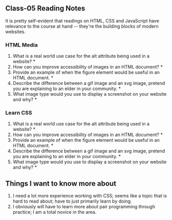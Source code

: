 ## Class-05 Reading Notes  
<p>It is pretty self-evident that readings on HTML, CSS and JavaScript have relevance to the course at hand -- they're the building blocks of modern websites.</p>

### HTML Media 

1. What is a real world use case for the alt attribute being used in a website?
    * 
2. How can you improve accessibility of images in an HTML document?
    * 
3. Provide an example of when the figure element would be useful in an HTML document.
    * 
4. Describe the difference between a gif image and an svg image, pretend you are explaining to an elder in your community.
    * 
5. What image type would you use to display a screenshot on your website and why?
    * 



### Learn CSS

1. What is a real world use case for the alt attribute being used in a website?
    * 
2. How can you improve accessibility of images in an HTML document?
    * 
3. Provide an example of when the figure element would be useful in an HTML document.
    * 
4. Describe the difference between a gif image and an svg image, pretend you are explaining to an elder in your community.
    * 
5. What image type would you use to display a screenshot on your website and why?
    * 


## Things I want to know more about

1. I need a lot more experience working with CSS; seems like a topic that is hard to read about; have to just primarily learn by doing.
2. I obviously will have to learn more about pair programming through practice; I am a total novice in the area.